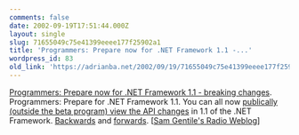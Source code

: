 ```yaml
---
comments: false
date: 2002-09-19T17:51:44.000Z
layout: single
slug: 71655049c75e41399eeee177f25902a1
title: 'Programmers: Prepare now for .NET Framework 1.1 -...'
wordpress_id: 83
old_link: 'https://adrianba.net/2002/09/19/71655049c75e41399eeee177f25902a1/'
---
```

[Programmers:
Prepare now for .NET Framework 1.1 - breaking changes](http://radio.weblogs.com/0105852/2002/09/18.html#a1135).
Programmers: Prepare for .NET Framework 1.1. You can all now
[publically
(outside the beta program) view the API changes](http://www.gotdotnet.com/team/changeinfo/default.aspx) in 1.1 of the
.NET Framework.
[
Backwards](http://www.gotdotnet.com/team/changeinfo/Backwards1.0to1.1/default.aspx) and
[
forwards](http://www.gotdotnet.com/team/changeinfo/Forwards1.0to1.1/default.aspx). [[Sam
Gentile's Radio Weblog](http://radio.weblogs.com/0105852/)]


